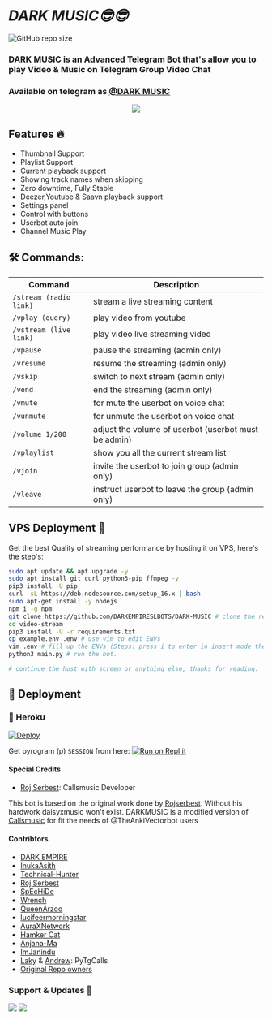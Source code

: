 <h1 align="centre"><b><I>DARK MUSIC😎😎</b></I></h1>  

![GitHub repo size](https://img.shields.io/github/repo-size/DARKEMPIRESLBOTS/DARK-MUSIC?label=Repo%20Size)

### DARK MUSIC is an Advanced Telegram Bot that's allow you to play Video & Music on Telegram Group Video Chat
### Available on telegram as [@DARK MUSIC](http://t.me/darks_vc_bot)

<p align="center">
  <img src="https://github.com/DARKEMPIRESLBOTS/VCstream/blob/main/driver/darklogo.gif">
</p>

<h2> Features 🔥 </h2>

- Thumbnail Support
- Playlist Support
- Current playback support
- Showing track names when skipping
- Zero downtime, Fully Stable
- Deezer,Youtube & Saavn playback support
- Settings panel
- Control with buttons
- Userbot auto join
- Channel Music Play



## 🛠 Commands:
| Command | Description |
| ------ | ------ |
| `/stream (radio link)` | stream a live streaming content |
| `/vplay (query)` | play video from youtube |
| `/vstream (live link)` | play video live streaming video |
| `/vpause` | pause the streaming (admin only) |
| `/vresume` | resume the streaming (admin only) |
| `/vskip` | switch to next stream (admin only) |
| `/vend` | end the streaming (admin only) |
| `/vmute` | for mute the userbot on voice chat |
| `/vunmute` | for unmute the userbot on voice chat |
| `/volume 1/200` | adjust the volume of userbot (userbot must be admin) |
| `/vplaylist` | show you all the current stream list |
| `/vjoin` | invite the userbot to join group (admin only) |
| `/vleave` | instruct userbot to leave the group (admin only) |



## VPS Deployment 📡
Get the best Quality of streaming performance by hosting it on VPS, here's the step's:

```sh
sudo apt update && apt upgrade -y
sudo apt install git curl python3-pip ffmpeg -y
pip3 install -U pip
curl -sL https://deb.nodesource.com/setup_16.x | bash -
sudo apt-get install -y nodejs
npm i -g npm
git clone https://github.com/DARKEMPIRESLBOTS/DARK-MUSIC # clone the repo.
cd video-stream
pip3 install -U -r requirements.txt
cp example.env .env # use vim to edit ENVs
vim .env # fill up the ENVs (Steps: press i to enter in insert mode then edit the file. Press Esc to exit the editing mode then type :wq! and press Enter key to save the file).
python3 main.py # run the bot.

# continue the host with screen or anything else, thanks for reading.  
```

## 🚀 Deployment


### 💜 Heroku

[![Deploy](https://www.herokucdn.com/deploy/button.svg)](https://heroku.com/deploy?template=https://github.com/DARKEMPIRESLBOTS/DARK-MUSIC)

Get pyrogram (p)  `SESSION` from here:
[![Run on Repl.it](https://repl.it/badge/github/SpEcHiDe/GenerateStringSession)](https://replit.com/@PunyaMatheesha/DARKMUSIC)

#### Special Credits
- [Roj Serbest](http://github.com/rojserbest): Callsmusic Developer

This bot is based on the original work done by [Rojserbest](http://github.com/rojserbest). Without his hardwork daisyxmusic won't exist. 
DARKMUSIC is a modified version of [Callsmusic](https://github.com/callsmusic/callsmusic) for fit the needs of @TheAnkiVectorbot users

#### Contribtors
- [DARK EMPIRE](https://github.com/DARKEMPIRESLBOTS)
- [InukaAsith](https://github.com/InukaAsith)
- [Technical-Hunter](https://github.com/Technical-Hunter)
- [Roj Serbest](http://github.com/rojserbest)
- [SpEcHiDe](https://github.com/SpEcHiDe/)
- [Wrench](https://github.com/EverythingSuckz/)
- [QueenArzoo](https://github.com/QueenArzoo)
- [lucifeermorningstar](https://github.com/lucifeermorningstar)
- [AuraXNetwork](https://github.com/AuraXNetwork/AuraXMusicBot)
- [Hamker Cat](https://github.com/thehamkercat)
- [Anjana-Ma](https://github.com/Anjana-Ma)
- [ImJanindu](https://github.com/ImJanindu) 
- [Laky](https://github.com/Laky-64) & [Andrew](https://github.com/AndrewLaneX): PyTgCalls
- [Original Repo owners](https://github.com/CallsMusic/CallsMusic)

### Support & Updates 🎑
<a href="https://t.me/trtechguide"><img src="https://img.shields.io/badge/Join-Group%20Support-blue.svg?style=for-the-badge&logo=Telegram"></a> <a href="https://t.me/SLBotsOfficial"><img src="https://img.shields.io/badge/Join-Updates%20Channel-blue.svg?style=for-the-badge&logo=Telegram"></a>
